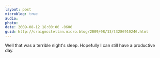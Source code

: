 ```yaml
---
layout: post
microblog: true
audio: 
photo: 
date: 2009-08-12 18:00:00 -0600
guid: http://craigmcclellan.micro.blog/2009/08/13/t3286910246.html
---
```

Well that was a terrible night's sleep.  Hopefully I can still have a productive day.

